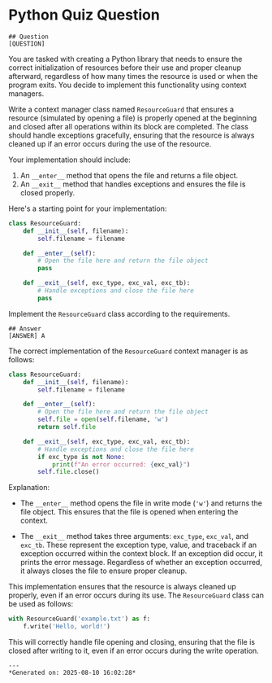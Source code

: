# Python Quiz Question
    
    ## Question
    [QUESTION]
You are tasked with creating a Python library that needs to ensure the correct initialization of resources before their use and proper cleanup afterward, regardless of how many times the resource is used or when the program exits. You decide to implement this functionality using context managers.

Write a context manager class named `ResourceGuard` that ensures a resource (simulated by opening a file) is properly opened at the beginning and closed after all operations within its block are completed. The class should handle exceptions gracefully, ensuring that the resource is always cleaned up if an error occurs during the use of the resource.

Your implementation should include:
1. An `__enter__` method that opens the file and returns a file object.
2. An `__exit__` method that handles exceptions and ensures the file is closed properly.

Here's a starting point for your implementation:

```python
class ResourceGuard:
    def __init__(self, filename):
        self.filename = filename

    def __enter__(self):
        # Open the file here and return the file object
        pass

    def __exit__(self, exc_type, exc_val, exc_tb):
        # Handle exceptions and close the file here
        pass
```

Implement the `ResourceGuard` class according to the requirements.
    
    ## Answer
    [ANSWER] A

The correct implementation of the `ResourceGuard` context manager is as follows:

```python
class ResourceGuard:
    def __init__(self, filename):
        self.filename = filename

    def __enter__(self):
        # Open the file here and return the file object
        self.file = open(self.filename, 'w')
        return self.file

    def __exit__(self, exc_type, exc_val, exc_tb):
        # Handle exceptions and close the file here
        if exc_type is not None:
            print(f"An error occurred: {exc_val}")
        self.file.close()
```

Explanation:

- The `__enter__` method opens the file in write mode (`'w'`) and returns the file object. This ensures that the file is opened when entering the context.
  
- The `__exit__` method takes three arguments: `exc_type`, `exc_val`, and `exc_tb`. These represent the exception type, value, and traceback if an exception occurred within the context block. If an exception did occur, it prints the error message. Regardless of whether an exception occurred, it always closes the file to ensure proper cleanup.

This implementation ensures that the resource is always cleaned up properly, even if an error occurs during its use. The `ResourceGuard` class can be used as follows:

```python
with ResourceGuard('example.txt') as f:
    f.write('Hello, world!')
```

This will correctly handle file opening and closing, ensuring that the file is closed after writing to it, even if an error occurs during the write operation.
    
    ---
    *Generated on: 2025-08-10 16:02:28*
    